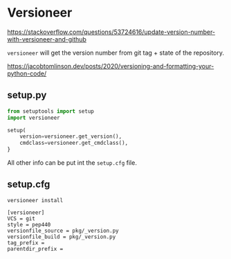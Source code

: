 # Versioneer
https://stackoverflow.com/questions/53724616/update-version-number-with-versioneer-and-github

`versioneer` will get the version number from git tag + state of the repository.

https://jacobtomlinson.dev/posts/2020/versioning-and-formatting-your-python-code/

## setup.py
```py
from setuptools import setup
import versioneer

setup(
    version=versioneer.get_version(),
    cmdclass=versioneer.get_cmdclass(),
}    
```
All other info can be put int the `setup.cfg` file.

## setup.cfg
`versioneer install`
```
[versioneer]
VCS = git
style = pep440
versionfile_source = pkg/_version.py
versionfile_build = pkg/_version.py
tag_prefix =
parentdir_prefix =
```
